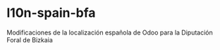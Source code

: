 # l10n-spain-bfa
Modificaciones de la localización española de Odoo para la Diputación Foral de Bizkaia
